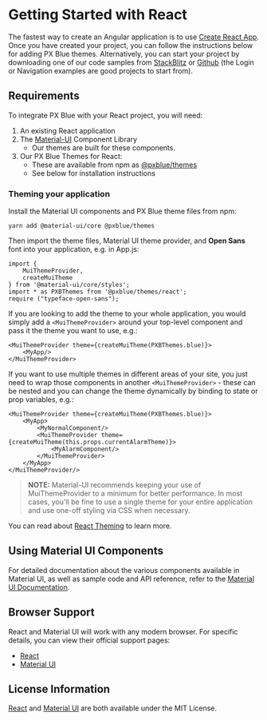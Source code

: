 # Getting Started with React

The fastest way to create an Angular application is to use [Create React App](https://github.com/facebookincubator/create-react-app). Once you have created your project, you can follow the instructions below for adding PX Blue themes. Alternatively, you can start your project by downloading one of our code samples from [StackBlitz](http://www.stackblitz.com/@px-blue) or [Github](https://github.com/pxblue) (the Login or Navigation examples are good projects to start from).

## Requirements
To integrate PX Blue with your React project, you will need:

1. An existing React application
2. The [Material-UI](https://material-ui.com/) Component Library
   	* Our themes are built for these components.
3. Our PX Blue Themes for React:
   	* These are available from npm as [@pxblue/themes](https://www.npmjs.com/package/@pxblue/themes)
	* See below for installation instructions 

### Theming your application
Install the Material UI components and PX Blue theme files from npm:
```
yarn add @material-ui/core @pxblue/themes
```

Then import the theme files, Material UI theme provider, and **Open Sans** font into your application, e.g. in App.js:
```
import { 
    MuiThemeProvider, 
    createMuiTheme 
} from '@material-ui/core/styles';
import * as PXBThemes from '@pxblue/themes/react';
require ("typeface-open-sans");
```

If you are looking to add the theme to your whole application, you would simply add a ```<MuiThemeProvider>``` around your top-level component and pass it the theme you want to use, e.g.:

```
<MuiThemeProvider theme={createMuiTheme(PXBThemes.blue)}>
    <MyApp/>
</MuiThemeProvider>
```

If you want to use multiple themes in different areas of your site, you just need to wrap those components in another ```<MuiThemeProvider>``` - these can be nested and you can change the theme dynamically by binding to state or prop variables, e.g.:

```
<MuiThemeProvider theme={createMuiTheme(PXBThemes.blue)}>
    <MyApp>
        <MyNormalComponent/>
        <MuiThemeProvider theme={createMuiTheme(this.props.currentAlarmTheme)}>
            <MyAlarmComponent/>
        </MuiThemeProvider>
    </MyApp>
</MuiThemeProvider/>
```

> **NOTE:** Material-UI recommends keeping your use of MuiThemeProvider to a minimum for better performance. In most cases, you'll be fine to use a single theme for your entire application and use one-off styling via CSS when necessary.

You can read about [React Theming](https://material-ui-next.com/customization/themes/) to learn more.

## Using Material UI Components
For detailed documentation about the various components available in Material UI, as well as sample code and API reference, refer to the [Material UI Documentation](https://material-ui.com/).

## Browser Support
React and Material UI will work with any modern browser. For specific details, you can view their official support pages:

- [React](https://facebook.github.io/create-react-app/docs/supported-browsers-features)
- [Material UI](https://material-ui.com/getting-started/supported-platforms/)

## License Information

[React](https://github.com/facebook/react/blob/master/LICENSE) and [Material UI](https://github.com/mui-org/material-ui/blob/master/LICENSE) are both available under the MIT License.
